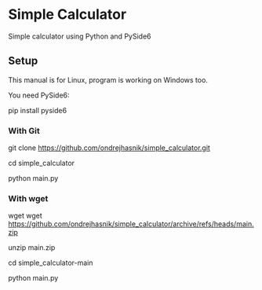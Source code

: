 # Simple Calculator
Simple calculator using Python and PySide6

## Setup

This manual is for Linux, program is working on Windows too.

You need PySide6:

pip install pyside6

### With Git

git clone https://github.com/ondrejhasnik/simple_calculator.git

cd simple_calculator

python main.py

### With wget

wget wget https://github.com/ondrejhasnik/simple_calculator/archive/refs/heads/main.zip

unzip main.zip

cd simple_calculator-main

python main.py
